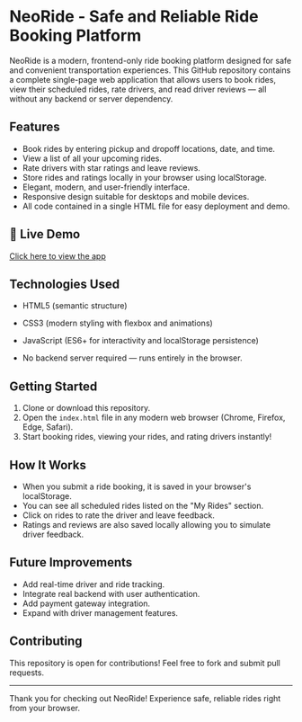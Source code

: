 # NeoRide - Safe and Reliable Ride Booking Platform

NeoRide is a modern, frontend-only ride booking platform designed for safe and convenient transportation experiences. This GitHub repository contains a complete single-page web application that allows users to book rides, view their scheduled rides, rate drivers, and read driver reviews — all without any backend or server dependency.

## Features

- Book rides by entering pickup and dropoff locations, date, and time.
- View a list of all your upcoming rides.
- Rate drivers with star ratings and leave reviews.
- Store rides and ratings locally in your browser using localStorage.
- Elegant, modern, and user-friendly interface.
- Responsive design suitable for desktops and mobile devices.
- All code contained in a single HTML file for easy deployment and demo.


## 🚀 Live Demo
[Click here to view the app](https://my-first-neo-project.vercel.app/)


## Technologies Used

- HTML5 (semantic structure)


- CSS3 (modern styling with flexbox and animations)
- JavaScript (ES6+ for interactivity and localStorage persistence)
- No backend server required — runs entirely in the browser.

## Getting Started

1. Clone or download this repository.
2. Open the `index.html` file in any modern web browser (Chrome, Firefox, Edge, Safari).
3. Start booking rides, viewing your rides, and rating drivers instantly!

## How It Works

- When you submit a ride booking, it is saved in your browser's localStorage.
- You can see all scheduled rides listed on the "My Rides" section.
- Click on rides to rate the driver and leave feedback.
- Ratings and reviews are also saved locally allowing you to simulate driver feedback.
  
## Future Improvements

- Add real-time driver and ride tracking.
- Integrate real backend with user authentication.
- Add payment gateway integration.
- Expand with driver management features.

## Contributing

This repository is open for contributions! Feel free to fork and submit pull requests.


---

Thank you for checking out NeoRide! Experience safe, reliable rides right from your browser.
